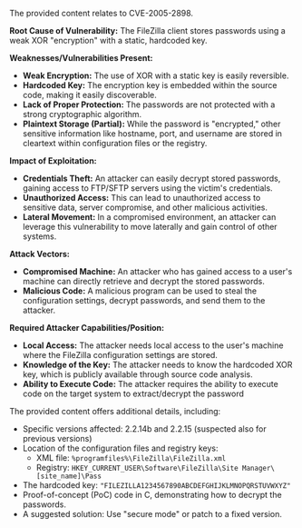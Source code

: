 The provided content relates to CVE-2005-2898.

**Root Cause of Vulnerability:**
The FileZilla client stores passwords using a weak XOR "encryption" with a static, hardcoded key.

**Weaknesses/Vulnerabilities Present:**
- **Weak Encryption:** The use of XOR with a static key is easily reversible.
- **Hardcoded Key:** The encryption key is embedded within the source code, making it easily discoverable.
- **Lack of Proper Protection:**  The passwords are not protected with a strong cryptographic algorithm.
- **Plaintext Storage (Partial):** While the password is "encrypted," other sensitive information like hostname, port, and username are stored in cleartext within configuration files or the registry.

**Impact of Exploitation:**
- **Credentials Theft:** An attacker can easily decrypt stored passwords, gaining access to FTP/SFTP servers using the victim's credentials.
- **Unauthorized Access:** This can lead to unauthorized access to sensitive data, server compromise, and other malicious activities.
- **Lateral Movement:** In a compromised environment, an attacker can leverage this vulnerability to move laterally and gain control of other systems.

**Attack Vectors:**
- **Compromised Machine:** An attacker who has gained access to a user's machine can directly retrieve and decrypt the stored passwords.
- **Malicious Code:** A malicious program can be used to steal the configuration settings, decrypt passwords, and send them to the attacker.

**Required Attacker Capabilities/Position:**
- **Local Access:** The attacker needs local access to the user's machine where the FileZilla configuration settings are stored.
- **Knowledge of the Key:** The attacker needs to know the hardcoded XOR key, which is publicly available through source code analysis.
- **Ability to Execute Code:** The attacker requires the ability to execute code on the target system to extract/decrypt the password

The provided content offers additional details, including:

- Specific versions affected: 2.2.14b and 2.2.15 (suspected also for previous versions)
- Location of the configuration files and registry keys:
   - XML file: `%programfiles%\FileZilla\FileZilla.xml`
   - Registry: `HKEY_CURRENT_USER\Software\FileZilla\Site Manager\[site_name]\Pass`
- The hardcoded key: `"FILEZILLA1234567890ABCDEFGHIJKLMNOPQRSTUVWXYZ"`
- Proof-of-concept (PoC) code in C, demonstrating how to decrypt the passwords.
- A suggested solution: Use "secure mode" or patch to a fixed version.